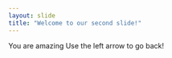 ```yaml
---
layout: slide
title: "Welcome to our second slide!"
---
```

You are amazing
Use the left arrow to go back!
